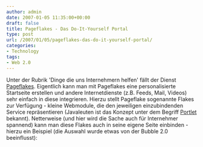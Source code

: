 ```yaml
---
author: admin
date: 2007-01-05 11:35:00+00:00
draft: false
title: Pageflakes - Das Do-It-Yourself Portal
type: post
url: /2007/01/05/pageflakes-das-do-it-yourself-portal/
categories:
- Technology
tags:
- Web 2.0
---
```


Unter der Rubrik 'Dinge die uns Internehmern helfen' fällt der Dienst [Pageflakes](http://www.pageflakes.com/). Eigentlich kann man mit Pageflakes eine personalisierte Startseite erstellen und andere Internetdienste (z.B. Feeds, Mail, Videos) sehr einfach in diese integrieren.
Hierzu stellt Pageflake sogenannte Flakes zur Verfügung - kleine Webmodule, die den jeweiligen einzubindenden Service repräsentieren (Javaleuten ist das Konzept unter dem Begriff [Portlet](http://en.wikipedia.org/wiki/Portlets) bekannt).
Netterweise (und hier wird die Sache auch für Internehmer spannend) kann man diese Flakes auch in seine eigene Seite einbinden -  hierzu ein Beispiel (die Auswahl wurde etwas von der Bubble 2.0 beeinflusst):
